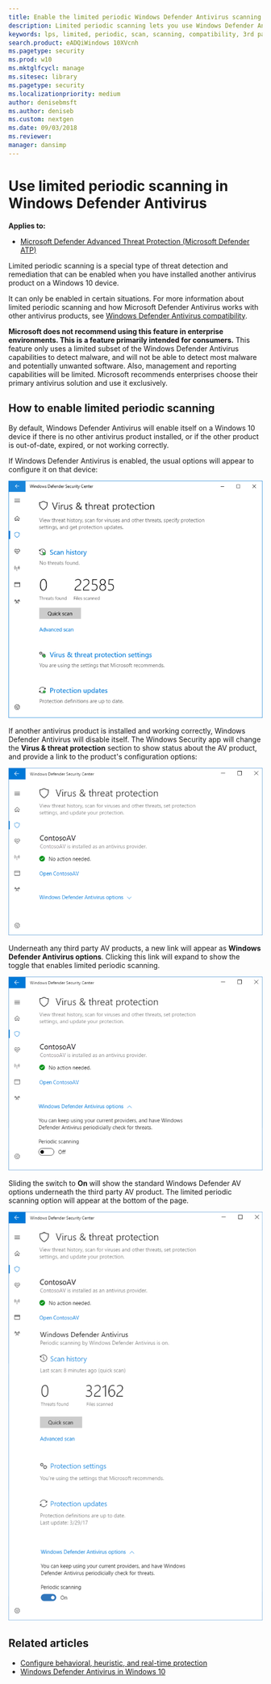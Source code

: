 ```yaml
---
title: Enable the limited periodic Windows Defender Antivirus scanning feature
description: Limited periodic scanning lets you use Windows Defender Antivirus in addition to your other installed AV providers
keywords: lps, limited, periodic, scan, scanning, compatibility, 3rd party, other av, disable
search.product: eADQiWindows 10XVcnh
ms.pagetype: security
ms.prod: w10
ms.mktglfcycl: manage
ms.sitesec: library
ms.pagetype: security
ms.localizationpriority: medium
author: denisebmsft
ms.author: deniseb
ms.custom: nextgen
ms.date: 09/03/2018
ms.reviewer: 
manager: dansimp
---
```




# Use limited periodic scanning in Windows Defender Antivirus

**Applies to:**

- [Microsoft Defender Advanced Threat Protection (Microsoft Defender ATP)](https://go.microsoft.com/fwlink/p/?linkid=2069559)

Limited periodic scanning is a special type of threat detection and remediation that can be enabled when you have installed another antivirus product on a Windows 10 device.

It can only be enabled in certain situations. For more information about limited periodic scanning and how Microsoft Defender Antivirus works with other antivirus products, see [Windows Defender Antivirus compatibility](microsoft-defender-antivirus-compatibility.md).

**Microsoft does not recommend using this feature in enterprise environments. This is a feature primarily intended for consumers.** This feature only uses a limited subset of the Windows Defender Antivirus capabilities to detect malware, and will not be able to detect most malware and potentially unwanted software. Also, management and reporting capabilities will be limited. Microsoft recommends enterprises choose their primary antivirus solution and use it exclusively.

## How to enable limited periodic scanning

By default, Windows Defender Antivirus will enable itself on a Windows 10 device if there is no other antivirus product installed, or if the other product is out-of-date, expired, or not working correctly.

If Windows Defender Antivirus is enabled, the usual options will appear to configure it on that device:

![Windows Security app showing Windows Defender AV options, including scan options, settings, and update options](images/vtp-wdav.png)

If another antivirus product is installed and working correctly, Windows Defender Antivirus will disable itself. The Windows Security app will change the **Virus & threat protection** section to show status about the AV product, and provide a link to the product's configuration options:

![Windows Security app showing ContosoAV as the installed and running antivirus provider. There is a single link to open ContosoAV settings.](images/vtp-3ps.png)

Underneath any third party AV products, a new link will appear as **Windows Defender Antivirus options**. Clicking this link will expand to show the toggle that enables limited periodic scanning. 

![The limited periodic option is a toggle to enable or disable **periodic scanning**](images/vtp-3ps-lps.png)

Sliding the switch to **On** will show the standard Windows Defender AV options underneath the third party AV product. The limited periodic scanning option will appear at the bottom of the page.

![When enabled, periodic scanning shows the normal Windows Defender Antivirus options](images/vtp-3ps-lps-on.png)

## Related articles

- [Configure behavioral, heuristic, and real-time protection](configure-protection-features-microsoft-defender-antivirus.md)
- [Windows Defender Antivirus in Windows 10](microsoft-defender-antivirus-in-windows-10.md)
